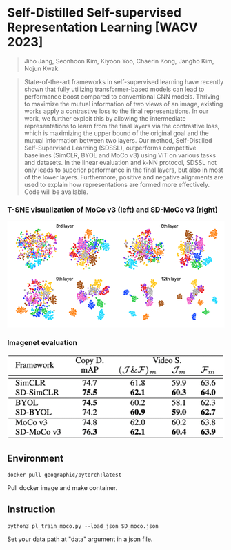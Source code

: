 # Self-Distilled Self-supervised Representation Learning [WACV 2023]

> Jiho Jang, Seonhoon Kim, Kiyoon Yoo, Chaerin Kong, Jangho Kim, Nojun Kwak

> State-of-the-art frameworks in self-supervised learning have recently shown that fully utilizing transformer-based models can lead to performance boost compared to conventional CNN models. Thriving to maximize the mutual information of two views of an image, existing works apply a contrastive loss to the final representations. In our work, we further exploit this by allowing the intermediate representations to learn from the final layers via the contrastive loss, which is maximizing the upper bound of the original goal and the mutual information between two layers. Our method, Self-Distilled Self-Supervised Learning (SDSSL), outperforms competitive baselines (SimCLR, BYOL and MoCo v3) using ViT on various tasks and datasets. In the linear evaluation and k-NN protocol, SDSSL not only leads to superior performance in the final layers, but also in most of the lower layers. Furthermore, positive and negative alignments are used to explain how representations are formed more effectively. Code will be available.


### T-SNE visualization of MoCo v3 (left) and SD-MoCo v3 (right)
![img.png](img.png)

### Imagenet evaluation

![img_2.png](img_2.png)


## Environment

```
docker pull geographic/pytorch:latest
```

Pull docker image and make container.

## Instruction

```
python3 pl_train_moco.py --load_json SD_moco.json
```

Set your data path at "data" argument in a json file.

